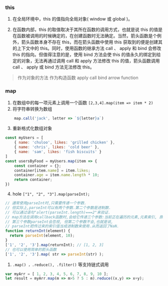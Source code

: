 ### this
1. 在全局环境中，this 的值指向全局对象( window 或 global )。


2. 在函数内部，this 的取值取决于其所在函数的调用方式，也就是说 this 的值是在函数被调用的时候确定的，在创建函数时无法确定。当然，箭头函数是个例外，箭头函数本身不存在 this，而在箭头函数中使用 this 获取到的便是创建其的上下文中的 this。同时，使用函数的继承方法 call 、 apply 和 bind 会修改 this 的指向。但值得注意的是，使用 bind 方法会使 this 的值永久的绑定到给定的对象，无法再通过调用 call 和 apply 方法修改 this 的值，箭头函数调用 call 、 apply 或 bind 方法无法修改 this。

> 作为对象的方法
> 作为构造函数
> apply call bind
> arrow function

### map

1. 在数组中的每一项元素上调用一个函数 `[2,3,4].map(item => item * 2)`
2. 将字符串转换为数组
```javascript
    map.call('jack', letter => `${letter}a`)
```
3. 重新格式化数组对象
```javascript
const myUsers = [
    { name: 'chuloo', likes: 'grilled chicken' },
    { name: 'chris', likes: 'cold beer' },
    { name: 'sam', likes: 'fish biscuits' }
]
const usersByFood = myUsers.map(item => {
    const container = {};
    container[item.name] = item.likes;
    container.age = item.name.length * 10;
    return container;
})
```
4. hole  `["1", "2", "3"].map(parseInt);`

```javascript
// 通常使用parseInt时,只需要传递一个参数.
// 但实际上,parseInt可以有两个参数.第二个参数是进制数.
// 可以通过语句"alert(parseInt.length)===2"来验证.
// map方法在调用callback函数时,会给它传递三个参数:当前正在遍历的元素,元素索引, 原数组本身
// 第三个参数parseInt会忽视, 但第二个参数不会,也就是说,
// parseInt把传过来的索引值当成进制数来使用.从而返回了NaN.
function returnInt(element) {
  return parseInt(element, 10);
}
['1', '2', '3'].map(returnInt); // [1, 2, 3]
// 也可以使用简单的箭头函数
['1', '2', '3'].map( str => parseInt(str) );
```

1. `.map() ，.reduce(), .filter()` 等支持链式调用

```javascript
var myArr = [ 1, 2, 3, 4, 5, 6, 7, 8, 9, 10 ];
let result = myArr.map(m => m>5 ? 5 : m).reduce((x,y) => x+y);
```